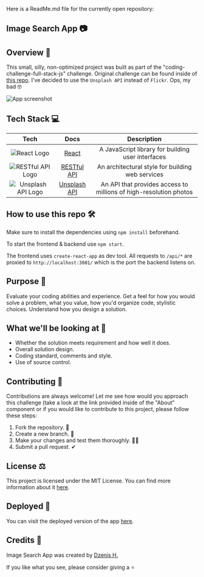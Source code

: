 Here is a ReadMe.md file for the currently open repository:

## Image Search App 📷

## Overview 📄
This small, silly, non-optimized project was built as part of the "coding-challenge-full-stack-js" challenge. Original challenge can be found inside of [this repo](https://github.com/crewfire/coding-challenge-full-stack-js). I've decided to use the `Unsplash API` instead of `Flickr`. Ops, my bad 🤓

![App screenshot](https://drive.google.com/uc?export=view&id=1yGMXKex83m0WoubKvBbD9sf6Zb3BUclT)

## Tech Stack 💻

| Tech | Docs | Description |
| :---: | :---: | :---: |
| ![React Logo](https://img.shields.io/badge/-React-61DAFB?logo=react&logoColor=white&style=for-the-badge) | [React](https://reactjs.org/docs/getting-started.html) | A JavaScript library for building user interfaces |
| ![RESTful API Logo](https://img.shields.io/badge/-RESTful_API-000000?logo=api&logoColor=white&style=for-the-badge) | [RESTful API](https://developer.mozilla.org/en-US/docs/Glossary/REST) | An architectural style for building web services |
| ![Unsplash API Logo](https://img.shields.io/badge/-Unsplash_API-000000?logo=unsplash&logoColor=white&style=for-the-badge) | [Unsplash API](https://unsplash.com/documentation) | An API that provides access to millions of high-resolution photos |

## How to use this repo 🛠️
Make sure to install the dependencies using `npm install` beforehand.

To start the frontend & backend use `npm start`.

The frontend uses `create-react-app` as dev tool. All requests to `/api/*` are proxied to `http://localhost:3001/` which is the port the backend listens on.

## Purpose 🎯
Evaluate your coding abilities and experience. Get a feel for how you would solve a problem, what you value, how you'd organize code, stylistic choices. Understand how you design a solution.

## What we'll be looking at 👀
- Whether the solution meets requirement and how well it does.
- Overall solution design.
- Coding standard, comments and style.
- Use of source control.

## Contributing 🤝
Contributions are always welcome! Let me see how would you approach this challenge (take a look at the link provided inside of the "About" component or if you would like to contribute to this project, please follow these steps:
1. Fork the repository. 🍴
2. Create a new branch. 🌵
3. Make your changes and test them thoroughly. 👨‍💻
4. Submit a pull request. ✔

## License ⚖️
This project is licensed under the MIT License. You can find more information about it [here](https://docs.google.com/document/d/11WK7tVoTFRMcWCuGZQCRWxEsDUEJ_6ArtfV-NjWcBCU/edit?usp=sharing).

## Deployed 🚀
You can visit the deployed version of the app [here](https://biggahd.github.io/ReactiveContacts).

## Credits 👾
Image Search App was created by [Dzenis H.](https://www.dzenis.tech)

If you like what you see, please consider giving a ⭐️
